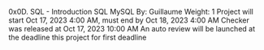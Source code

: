 0x0D. SQL - Introduction
SQL
MySQL
 By: Guillaume
 Weight: 1
 Project will start Oct 17, 2023 4:00 AM, must end by Oct 18, 2023 4:00 AM
 Checker was released at Oct 17, 2023 10:00 AM
 An auto review will be launched at the deadline
this project for first deadline
